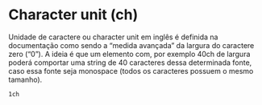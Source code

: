 # Character unit (ch)

Unidade de caractere ou character unit em inglês é definida na documentação como sendo a “medida avançada” da largura do caractere zero (“0”). A ideia é que um elemento com, por exemplo 40ch de largura poderá comportar uma string de 40 caracteres dessa determinada fonte, caso essa fonte seja monospace (todos os caracteres possuem o mesmo tamanho).

```css
1ch
```
